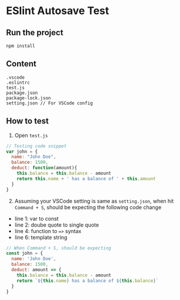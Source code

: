 # ESlint Autosave Test

## Run the project

```
npm install
```

## Content

```
.vscode
.eslintrc
test.js
package.json
package-lock.json
setting.json // For VSCode config
```

## How to test

1. Open `test.js`
```javascript
// Testing code snippet
var john = {
  name: "John Doe",
  balance: 1500,
  deduct: function(amount){
    this.balance = this.balance - amount
    return this.name + ' has a balance of ' + this.amount
  }
}
```

2. Assuming your VSCode setting is same as `setting.json`, when hit `Command + S`, should be expecting the following code change

* line 1: var to const
* line 2: doube quote to single quote
* line 4: function to `=>` syntax
* line 6: template string

```javascript
// When Command + S, should be expecting
const john = {
  name: 'John Doe',
  balance: 1500,
  deduct: amount => {
    this.balance = this.balance - amount
    return `${this.name} has a balance of ${this.balance}`
  }
}
```
